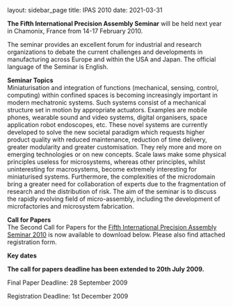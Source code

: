 layout: sidebar_page
title: IPAS 2010
date: 2021-03-31

**The Fifth International Precision Assembly Seminar**   will be held next year in Chamonix, France from 14-17 February 2010.
<!--break-->
The seminar provides an excellent forum for industrial and research organizations to debate the current challenges and developments in manufacturing across Europe and within the USA and Japan. The official language of the Seminar is English.  

**Seminar Topics**  
Miniaturisation and integration of functions (mechanical, sensing, control, computing) within confined spaces is becoming increasingly important in modern mechatronic systems. Such systems consist of a mechanical structure set in motion by appropriate actuators. Examples are mobile phones, wearable sound and video systems, digital organisers,
space application robot endoscopes, etc. These novel systems are currently developed to solve the new societal paradigm which requests higher product quality with reduced maintenance, reduction of time delivery, greater modularity and greater customisation. They rely more and more on emerging technologies or on new concepts. Scale laws make
some physical principles useless for microsystems, whereas other principles, whilst uninteresting for macrosystems, become extremely interesting for miniaturised systems. Furthermore, the complexities of the microdomain bring a greater need for collaboration of experts due to the fragmentation of research and the distribution of risk. The aim of
the seminar is to discuss the rapidly evolving field of micro-assembly, including the development of microfactories and microsystem fabrication.


**Call for Papers**  
The Second Call for Papers for the [Fifth International Precision Assembly Seminar 2010](http://www.ipas2010.org/) is now available to download below. Please also find attached registration form. 


**Key dates**

**The call for papers deadline has been extended to 20th July 2009.**  

Final Paper Deadline: 28 September 2009

Registration Deadline: 1st December 2009